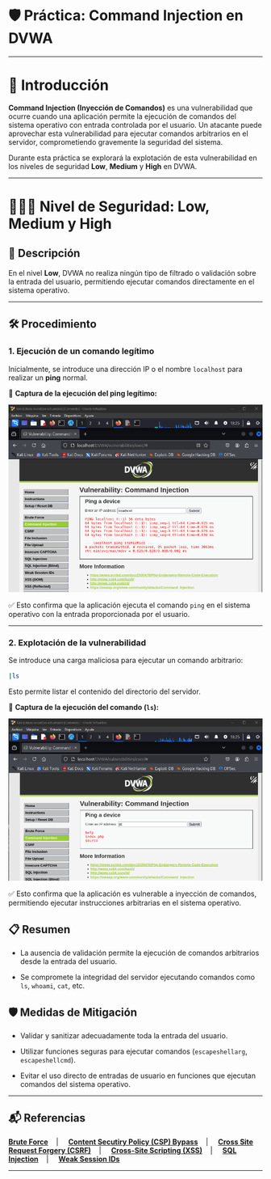# 🛡️ Práctica: Command Injection en DVWA

---

# 📖 Introducción

**Command Injection (Inyección de Comandos)** es una vulnerabilidad que ocurre cuando una aplicación permite la ejecución de comandos del sistema operativo con entrada controlada por el usuario. Un atacante puede aprovechar esta vulnerabilidad para ejecutar comandos arbitrarios en el servidor, comprometiendo gravemente la seguridad del sistema.

Durante esta práctica se explorará la explotación de esta vulnerabilidad en los niveles de seguridad **Low**, **Medium** y **High** en DVWA.

---

# 🔷🔶💠 Nivel de Seguridad: Low, Medium y High

## 📌 Descripción

En el nivel **Low**, DVWA no realiza ningún tipo de filtrado o validación sobre la entrada del usuario, permitiendo ejecutar comandos directamente en el sistema operativo.

---

## 🛠️ Procedimiento

### 1. Ejecución de un comando legítimo

Inicialmente, se introduce una dirección IP o el nombre `localhost` para realizar un **ping** normal.

📸 **Captura de la ejecución del ping legítimo:**

![ping](https://github.com/XaviGimReu/PPS-10836126/blob/main/template-main/RA3/RA3_2/assets/Command_Injection%20-%20low%26mid%26high_1.png)

✅ Esto confirma que la aplicación ejecuta el comando `ping` en el sistema operativo con la entrada proporcionada por el usuario.

---

### 2. Explotación de la vulnerabilidad

Se introduce una carga maliciosa para ejecutar un comando arbitrario:

```bash
|ls
```

Esto permite listar el contenido del directorio del servidor.

📸 **Captura de la ejecución del comando (`ls`):**

![ejecucion_ls](https://github.com/XaviGimReu/PPS-10836126/blob/main/template-main/RA3/RA3_2/assets/Command_Injection%20-%20low%26mid%26high_2.png)

✅ Esto confirma que la aplicación es vulnerable a inyección de comandos, permitiendo ejecutar instrucciones arbitrarias en el sistema operativo.


## 📋 Resumen

- La ausencia de validación permite la ejecución de comandos arbitrarios desde la entrada del usuario.

- Se compromete la integridad del servidor ejecutando comandos como `ls`, `whoami`, `cat`, etc.


## 🛡️ Medidas de Mitigación

- Validar y sanitizar adecuadamente toda la entrada del usuario.

- Utilizar funciones seguras para ejecutar comandos (`escapeshellarg`, `escapeshellcmd`).

- Evitar el uso directo de entradas de usuario en funciones que ejecutan comandos del sistema operativo.

---

## 📬 Referencias
**[Brute Force](https://github.com/XaviGimReu/PPS-10836126/tree/main/template-main/RA3/RA3_2/Brute%20Force)**&nbsp;&nbsp;&nbsp; | &nbsp;&nbsp;&nbsp;
**[Content Secutiry Policy (CSP) Bypass](https://github.com/XaviGimReu/PPS-10836126/tree/main/template-main/RA3/RA3_2/Content%20Security%20Policy%20(CSP)%20Bypass)**&nbsp;&nbsp;&nbsp; | &nbsp;&nbsp;&nbsp;
**[Cross Site Request Forgery (CSRF)](https://github.com/XaviGimReu/PPS-10836126/tree/main/template-main/RA3/RA3_2/Cross%20Site%20Request%20Forgery%20(CSRF))**&nbsp;&nbsp;&nbsp; | &nbsp;&nbsp;&nbsp;
**[Cross-Site Scripting (XSS)](https://github.com/XaviGimReu/PPS-10836126/tree/main/template-main/RA3/RA3_2/Cross-Site%20Scripting%20(XSS))**&nbsp;&nbsp;&nbsp; | &nbsp;&nbsp;&nbsp;
**[SQL Injection](https://github.com/XaviGimReu/PPS-10836126/tree/main/template-main/RA3/RA3_2/SQL%20Injection)**&nbsp;&nbsp;&nbsp; | &nbsp;&nbsp;&nbsp;
**[Weak Session IDs](https://github.com/XaviGimReu/PPS-10836126/tree/main/template-main/RA3/RA3_2/Weak%20Session%20IDs)**

---
